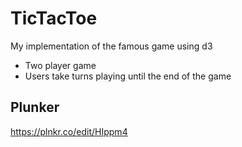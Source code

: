 # TicTacToe
My implementation of the famous game using d3

* Two player game
* Users take turns playing until the end of the game

## Plunker
https://plnkr.co/edit/HIppm4
